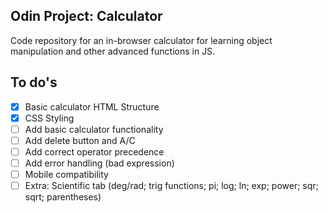 ## Odin Project: Calculator

Code repository for an in-browser calculator for learning object manipulation and other advanced functions in JS.

## To do's
- [X] Basic calculator HTML Structure
- [X] CSS Styling
- [ ] Add basic calculator functionality
- [ ] Add delete button and A/C
- [ ] Add correct operator precedence 
- [ ] Add error handling (bad expression)
- [ ] Mobile compatibility 
- [ ] Extra: Scientific tab (deg/rad; trig functions; pi; log; ln; exp; power; sqr; sqrt; parentheses)
